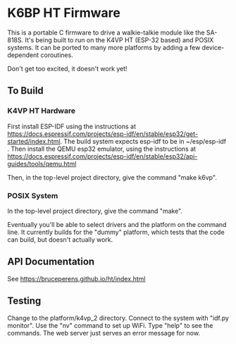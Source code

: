 # K6BP HT Firmware
This is a portable C firmware to drive a walkie-talkie module
like the SA-818S. It's being built to run on the K4VP HT (ESP-32 based) and
POSIX systems. It can be ported to many more platforms by adding a few
device-dependent coroutines.

Don't get too excited, it doesn't work yet!

## To Build
### K4VP HT Hardware
First install ESP-IDF using the instructions at
https://docs.espressif.com/projects/esp-idf/en/stable/esp32/get-started/index.html.
The build system expects esp-idf to be in ~/esp/esp-idf .
Then install the QEMU esp32 emulator, using the instructions at
https://docs.espressif.com/projects/esp-idf/en/stable/esp32/api-guides/tools/qemu.html


Then, in the top-level project directory, give the command "make k6vp".

### POSIX System
In the top-level project directory, give the command "make".

Eventually you'll be able to select drivers and the platform on the command line.
It currently builds for the "dummy" platform, which tests that the code can build,
but doesn't actually work.

## API Documentation
See https://bruceperens.github.io/ht/index.html

## Testing
Change to the platform/k4vp_2 directory.
Connect to the system with "idf.py monitor". Use the "nv" command to set up WiFi.
Type "help" to see the commands. The web server just serves an error message for now.

